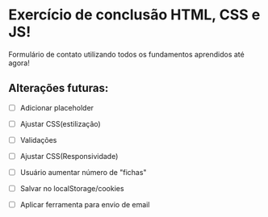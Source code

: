 # Exercício de conclusão HTML, CSS e JS!
Formulário de contato utilizando todos os fundamentos aprendidos até agora!

## Alterações futuras:
 - [ ] Adicionar placeholder

 - [ ] Ajustar CSS(estilização)

 - [ ] Validações

 - [ ] Ajustar CSS(Responsividade)

 - [ ] Usuário aumentar número de "fichas"
 
 - [ ] Salvar no localStorage/cookies

 - [ ] Aplicar ferramenta para envio de email
